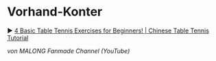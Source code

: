 # Vorhand-Konter

▶ [4 Basic Table Tennis Exercises for Beginners! | Chinese Table Tennis Tutorial](https://youtu.be/ZS8Emn4zT5k?si=MOEZzKJSPvEk7Xkc)

*von MALONG Fanmade Channel (YouTube)*  


